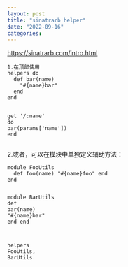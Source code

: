 ```yaml
---
layout: post
title: "sinatrarb helper"
date: "2022-09-16"
categories: 
---
```

<p><a href="https://sinatrarb.com/intro.html">https://sinatrarb.com/intro.html</a></p>

<div class="language-ruby highlighter-rouge">
<pre class="highlight">
<code><span class="n">1.在顶部使用
helpers</span> <span class="k">do</span>
  <span class="k">def</span> <span class="nf">bar</span><span class="p">(</span><span class="nb">name</span><span class="p">)</span>
    <span class="s2">&quot;</span><span class="si">#{</span><span class="nb">name</span><span class="si">}</span><span class="s2">bar&quot;</span>
  <span class="k">end</span>
<span class="k">end</span>

<span class="n">get</span> <span class="s1">&#39;/:name&#39;</span> <span class="k">do</span>
  <span class="n">bar</span><span class="p">(</span><span class="n">params</span><span class="p">[</span><span class="s1">&#39;name&#39;</span><span class="p">])</span>
<span class="k">end</span>
</code></pre>

<p>2.或者，可以在模块中单独定义辅助方法：</p>

<div class="language-ruby highlighter-rouge">
<pre class="highlight">
<code><span class="k">module</span> <span class="nn">FooUtils</span>
  <span class="k">def</span> <span class="nf">foo</span><span class="p">(</span><span class="nb">name</span><span class="p">)</span> <span class="s2">&quot;</span><span class="si">#{</span><span class="nb">name</span><span class="si">}</span><span class="s2">foo&quot;</span> <span class="k">end</span>
<span class="k">end</span>

<span class="k">module</span> <span class="nn">BarUtils</span>
  <span class="k">def</span> <span class="nf">bar</span><span class="p">(</span><span class="nb">name</span><span class="p">)</span> <span class="s2">&quot;</span><span class="si">#{</span><span class="nb">name</span><span class="si">}</span><span class="s2">bar&quot;</span> <span class="k">end</span>
<span class="k">end</span>

<span class="n">helpers</span> <span class="no">FooUtils</span><span class="p">,</span> <span class="no">BarUtils</span>
</code></pre>
</div>
</div>

